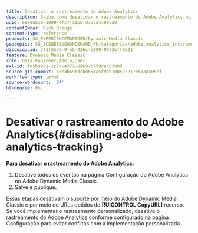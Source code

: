 ```yaml
---
title: Desativar o rastreamento do Adobe Analytics
description: Saiba como desativar o rastreamento do Adobe Analytics no Adobe Dynamic Media Classic.
uuid: 6998bb18-1809-4fc7-a1b6-d75c24798620
contentOwner: Rick Brough
content-type: reference
products: SG_EXPERIENCEMANAGER/Dynamic-Media-Classic
geptopics: SG_SCENESEVENONDEMAND_PK/categories/adobe_analytics_instrumentation_kit
discoiquuid: 3f1f5575-9fe5-436c-b009-99f3bff0b21f
feature: Dynamic Media Classic
role: Data Engineer,Admin,User
exl-id: fa5b3971-1c7d-4371-8d69-c399cec0390d
source-git-commit: 65e3b69bdcbd651a5f9ab100592217e61a8c05ef
workflow-type: tm+mt
source-wordcount: '84'
ht-degree: 0%

---
```


# Desativar o rastreamento do Adobe Analytics{#disabling-adobe-analytics-tracking}

**Para desativar o rastreamento do Adobe Analytics:**

1. Desative todos os eventos na página Configuração do Adobe Analytics no Adobe Dynamic Media Classic.
1. Salve e publique.

Essas etapas desativam o suporte por meio do Adobe Dynamic Media Classic e por meio de URLs obtidos do **[!UICONTROL CopyURL]** recurso. Se você implementar o rastreamento personalizado, desative o rastreamento do Adobe Analytics conforme configurado na página Configuração para evitar conflitos com a implementação personalizada.
